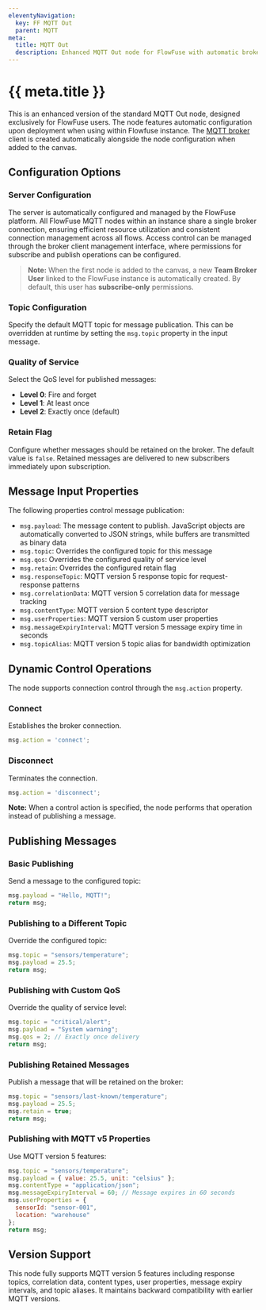 ```yaml
---
eleventyNavigation:
  key: FF MQTT Out
  parent: MQTT
meta:
  title: MQTT Out
  description: Enhanced MQTT Out node for FlowFuse with automatic broker setup, dynamic topic control, and full MQTT v5 support.
---
```


# {{ meta.title }}

This is an enhanced version of the standard MQTT Out node, designed exclusively for FlowFuse users. The node features automatic configuration upon deployment when using within Flowfuse instance. The [MQTT broker](/docs/user/teambroker/) client is created automatically alongside the node configuration when added to the canvas.

## Configuration Options

### Server Configuration

The server is automatically configured and managed by the FlowFuse platform. All FlowFuse MQTT nodes within an instance share a single broker connection, ensuring efficient resource utilization and consistent connection management across all flows. Access control can be managed through the broker client management interface, where permissions for subscribe and publish operations can be configured.

> **Note:** When the first node is added to the canvas, a new **Team Broker User** linked to the FlowFuse instance is automatically created. By default, this user has **subscribe-only** permissions.

### Topic Configuration

Specify the default MQTT topic for message publication. This can be overridden at runtime by setting the `msg.topic` property in the input message.

### Quality of Service

Select the QoS level for published messages:

- **Level 0**: Fire and forget
- **Level 1**: At least once
- **Level 2**: Exactly once (default)

### Retain Flag

Configure whether messages should be retained on the broker. The default value is `false`. Retained messages are delivered to new subscribers immediately upon subscription.

## Message Input Properties

The following properties control message publication:

- `msg.payload`: The message content to publish. JavaScript objects are automatically converted to JSON strings, while buffers are transmitted as binary data
- `msg.topic`: Overrides the configured topic for this message
- `msg.qos`: Overrides the configured quality of service level
- `msg.retain`: Overrides the configured retain flag
- `msg.responseTopic`: MQTT version 5 response topic for request-response patterns
- `msg.correlationData`: MQTT version 5 correlation data for message tracking
- `msg.contentType`: MQTT version 5 content type descriptor
- `msg.userProperties`: MQTT version 5 custom user properties
- `msg.messageExpiryInterval`: MQTT version 5 message expiry time in seconds
- `msg.topicAlias`: MQTT version 5 topic alias for bandwidth optimization

## Dynamic Control Operations

The node supports connection control through the `msg.action` property.

### Connect
Establishes the broker connection.

```javascript
msg.action = 'connect';
```

### Disconnect
Terminates the connection.

```javascript
msg.action = 'disconnect';
```

**Note:** When a control action is specified, the node performs that operation instead of publishing a message.

## Publishing Messages

### Basic Publishing

Send a message to the configured topic:

```javascript
msg.payload = "Hello, MQTT!";
return msg;
```

### Publishing to a Different Topic

Override the configured topic:

```javascript
msg.topic = "sensors/temperature";
msg.payload = 25.5;
return msg;
```

### Publishing with Custom QoS

Override the quality of service level:

```javascript
msg.topic = "critical/alert";
msg.payload = "System warning";
msg.qos = 2; // Exactly once delivery
return msg;
```

### Publishing Retained Messages

Publish a message that will be retained on the broker:

```javascript
msg.topic = "sensors/last-known/temperature";
msg.payload = 25.5;
msg.retain = true;
return msg;
```

### Publishing with MQTT v5 Properties

Use MQTT version 5 features:

```javascript
msg.topic = "sensors/temperature";
msg.payload = { value: 25.5, unit: "celsius" };
msg.contentType = "application/json";
msg.messageExpiryInterval = 60; // Message expires in 60 seconds
msg.userProperties = {
  sensorId: "sensor-001",
  location: "warehouse"
};
return msg;
```

## Version Support

This node fully supports MQTT version 5 features including response topics, correlation data, content types, user properties, message expiry intervals, and topic aliases. It maintains backward compatibility with earlier MQTT versions.